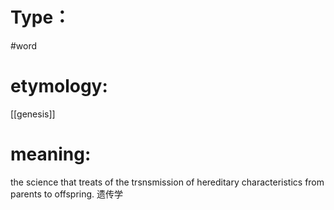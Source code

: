 # Type：
#word 
# etymology: 
[[genesis]]
# meaning: 
the science that treats of the trsnsmission of hereditary characteristics from parents to offspring.
遗传学